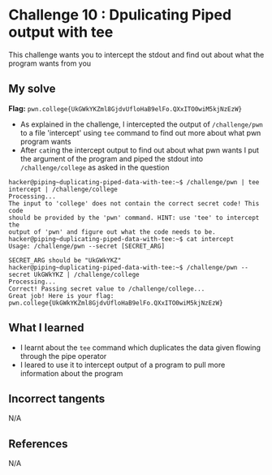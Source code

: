 # Challenge 10 : Dpulicating Piped output with tee
This challenge wants you to intercept the stdout and find out about what the program wants from you

## My solve
**Flag:** `pwn.college{UkGWkYKZml8GjdvUfloHaB9elFo.QXxITO0wiM5kjNzEzW}`

- As explained in the challenge, I intercepted the output of `/challenge/pwn` to a file 'intercept' using `tee` command to find out more about what pwn program wants
- After `cat`ing the intercept output to find out about what pwn wants I put the argument of the program and piped the stdout into `/challenge/college` as asked in the question
```
hacker@piping~duplicating-piped-data-with-tee:~$ /challenge/pwn | tee intercept | /challenge/college
Processing...
The input to 'college' does not contain the correct secret code! This code
should be provided by the 'pwn' command. HINT: use 'tee' to intercept the
output of 'pwn' and figure out what the code needs to be.
hacker@piping~duplicating-piped-data-with-tee:~$ cat intercept
Usage: /challenge/pwn --secret [SECRET_ARG]

SECRET_ARG should be "UkGWkYKZ"
hacker@piping~duplicating-piped-data-with-tee:~$ /challenge/pwn --secret UkGWkYKZ | /challenge/college
Processing...
Correct! Passing secret value to /challenge/college...
Great job! Here is your flag:
pwn.college{UkGWkYKZml8GjdvUfloHaB9elFo.QXxITO0wiM5kjNzEzW}
```

## What I learned 
- I learnt about the `tee` command which duplicates the data given flowing through the pipe operator
- I leared to use it to intercept output of a program to pull more information about the program

## Incorrect tangents 
N/A

## References 
N/A
